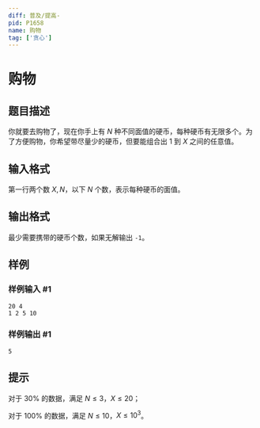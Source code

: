 ```yaml
---
diff: 普及/提高-
pid: P1658
name: 购物
tag: ['贪心']
---
```

# 购物
## 题目描述

你就要去购物了，现在你手上有 $N$ 种不同面值的硬币，每种硬币有无限多个。为了方便购物，你希望带尽量少的硬币，但要能组合出 $1$ 到 $X$ 之间的任意值。

## 输入格式

第一行两个数 $X, N$，以下 $N$ 个数，表示每种硬币的面值。
## 输出格式

最少需要携带的硬币个数，如果无解输出 `-1`。
## 样例

### 样例输入 #1
```
20 4
1 2 5 10

```
### 样例输出 #1
```
5

```
## 提示

对于 $30\%$ 的数据，满足 $N \le 3$，$X \le 20$；

对于 $100\%$ 的数据，满足 $N \le 10$，$X \le 10^3$。
